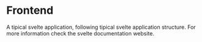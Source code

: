 # Frontend

A tipical svelte application, following tipical svelte application structure. For more information check the svelte documentation website.